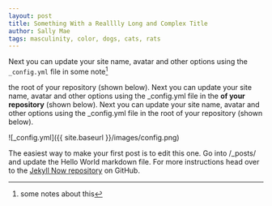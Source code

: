 ```yaml
---
layout: post
title: Something With a Realllly Long and Complex Title
author: Sally Mae
tags: masculinity, color, dogs, cats, rats
---
```


Next you can update your site name, avatar and other options using the `_config.yml` file in some note[^1]


 the root of your repository (shown below). Next you can update your site name, avatar and other options using the _config.yml file in the **of your repository** (shown below). Next you can update your site name, avatar and other options using the _config.yml file in the root of your repository (shown below).

![_config.yml]({{ site.baseurl }}/images/config.png)

The easiest way to make your first post is to edit this one. Go into /_posts/ and update the Hello World markdown file. For more instructions head over to the [Jekyll Now repository](https://github.com/barryclark/jekyll-now) on GitHub.

[^1]: some notes about this